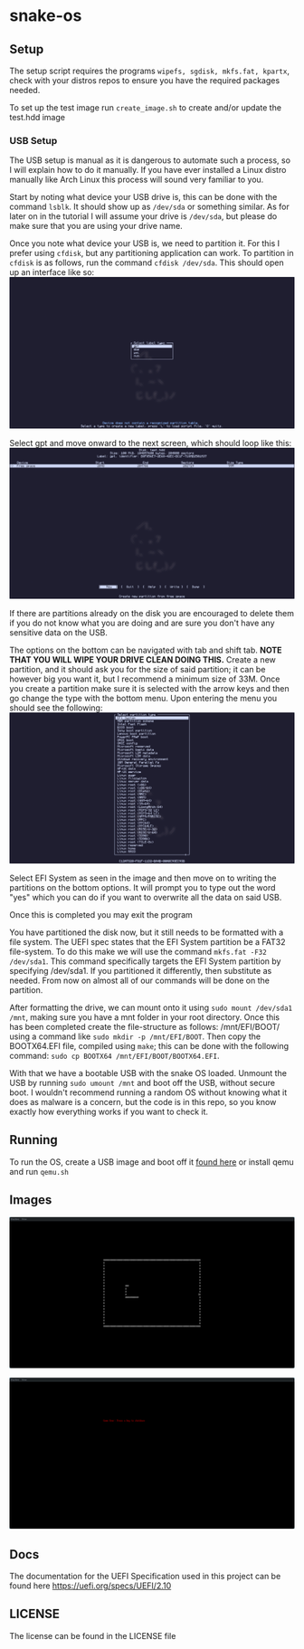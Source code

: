 # snake-os

## Setup

The setup script requires the programs `wipefs, sgdisk, mkfs.fat, kpartx`,
check with your distros repos to ensure you have the required packages needed.

To set up the test image run `create_image.sh` to create and/or update the test.hdd image

### USB Setup

The USB setup is manual as it is dangerous to automate such a process, so I will explain how to do it manually.
If you have ever installed a Linux distro manually like Arch Linux this process will sound very familiar to you.

Start by noting what device your USB drive is, this can be done with the command `lsblk`. It should show up as `/dev/sda` or something similar.
As for later on in the tutorial I will assume your drive is `/dev/sda`, but please do make sure that you are using your drive name.

Once you note what device your USB is, we need to partition it. For this I prefer using `cfdisk`, but any partitioning application can work.
To partition in `cfdisk` is as follows, run the command `cfdisk /dev/sda`. This should open up an interface like so:
![](Images/cfdisk.png)

Select gpt and move onward to the next screen, which should loop like this:
![](Images/partitioning.png)

If there are partitions already on the disk you are encouraged to delete them if you do not know what you are doing and are sure you don't have any sensitive data on the USB.

The options on the bottom can be navigated with tab and shift tab. **NOTE THAT YOU WILL WIPE YOUR DRIVE CLEAN DOING THIS.**
Create a new partition, and it should ask you for the size of said partition; it can be however big you want it, but I recommend a minimum size of 33M. Once you create a partition make sure it is selected with the arrow keys and then go change the type with the bottom menu. Upon entering the menu you should see the following:
![](Images/partition-types.png)

Select EFI System as seen in the image and then move on to writing the partitions on the bottom options. It will prompt you to type out the word "yes" which you can do if you want to overwrite all the data on said USB.

Once this is completed you may exit the program

You have partitioned the disk now, but it still needs to be formatted with a file system. The UEFI spec states that the EFI System partition be a FAT32 file-system. To do this make we will use the command `mkfs.fat -F32 /dev/sda1`. This command specifically targets the EFI System partition by specifying /dev/sda1. If you partitioned it differently, then substitute as needed. From now on almost all of our commands will be done on the partition.

After formatting the drive, we can mount onto it using `sudo mount /dev/sda1 /mnt`, making sure you have a mnt folder in your root directory. Once this has been completed create the file-structure as follows: /mnt/EFI/BOOT/ using a command like `sudo mkdir -p /mnt/EFI/BOOT`. Then copy the BOOTX64.EFI file, compiled using `make`; this can be done with the following command: `sudo cp BOOTX64 /mnt/EFI/BOOT/BOOTX64.EFI`.

With that we have a bootable USB with the snake OS loaded. Unmount the USB by running `sudo umount /mnt` and boot off the USB, without secure boot. I wouldn't recommend running a random OS without knowing what it does as malware is a concern, but the code is in this repo, so you know exactly how everything works if you want to check it.

## Running

To run the OS, create a USB image and boot off it [found here](#usb-setup) or install qemu and run `qemu.sh`

## Images

![](Images/snake.png)

![](Images/game-over.png)

## Docs

The documentation for the UEFI Specification used in this project can be found here https://uefi.org/specs/UEFI/2.10

## LICENSE

The license can be found in the LICENSE file
